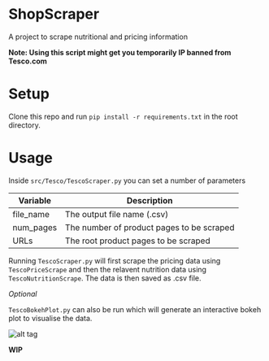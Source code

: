 # ShopScraper
A project to scrape nutritional and pricing information

**Note: Using this script might get you temporarily IP banned from Tesco.com**

# Setup
Clone this repo and run `pip install -r requirements.txt` in the root directory.

# Usage
Inside `src/Tesco/TescoScraper.py` you can set a number of parameters

| Variable  | Description |
| ------------- | ------------- |
| file_name  | The output file name (.csv)  |
| num_pages  | The number of product pages to be scraped  |
| URLs  | The root product pages to be scraped  |

Running `TescoScraper.py` will first scrape the pricing data using `TescoPriceScrape` and then the relavent nutrition data using `TescoNutritionScrape`. The data is then saved as .csv file.


_Optional_

`TescoBokehPlot.py` can also be run which will generate an interactive bokeh plot to visualise the data. 

![alt tag](https://user-images.githubusercontent.com/36965310/103894902-38ccf600-50f8-11eb-9540-338bd8b133d4.png)

**WIP**
